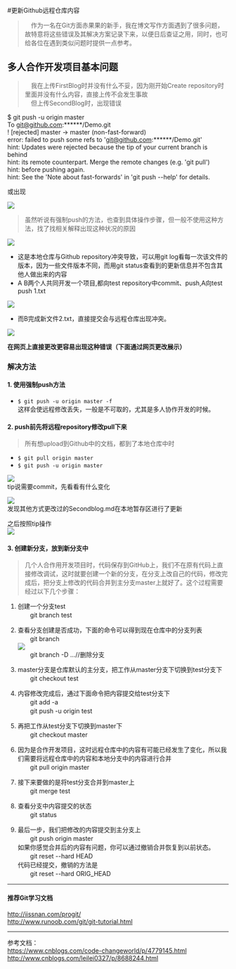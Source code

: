 #更新Github远程仓库内容

> &emsp;作为一名在Git方面赤果果的新手，我在博文写作方面遇到了很多问题，故特意将这些错误及其解决方案记录下来，以便日后查证之用，同时，也可给各位在遇到类似问题时提供一点参考。


## 多人合作开发项目基本问题
> &emsp;我在上传FirstBlog时并没有什么不妥，因为刚开始Create repository时里面并没有什么内容，直接上传不会发生事故  
> &emsp;但上传SecondBlog时，出现错误

$ git push -u origin master  
To git@github.com:\*\*\*\*\*\*/Demo.git  
 ! [rejected] master -> master (non-fast-forward)  
error: failed to push some refs to 'git@github.com:******/Demo.git'  
hint: Updates were rejected because the tip of your current branch is behind  
hint: its remote counterpart. Merge the remote changes (e.g. 'git pull')  
hint: before pushing again.  
hint: See the 'Note about fast-forwards' in 'git push --help' for details.  

或出现

![](https://i.imgur.com/Ad6LGLX.png)

> 虽然听说有强制push的方法，也查到具体操作步骤，但一般不使用这种方法，找了找相关解释出现这种状况的原因

![](https://i.imgur.com/MqTjAHZ.png)

- 这是本地仓库与Github repository冲突导致，可以用git log看每一次该文件的版本，因为一些文件版本不同，而用git status查看到的更新信息并不包含其他人做出来的内容  
- A B两个人共同开发一个项目,都向test repository中commit、push,A向test push 1.txt

![](https://i.imgur.com/S6k0QaM.png)

- 而B完成新文件2.txt，直接提交会与远程仓库出现冲突。

![](https://i.imgur.com/YH5Qpjm.png)

**在网页上直接更改更容易出现这种错误（下面通过网页更改展示）**

### **解决方法**

#### 1. 使用强制push方法

- `$ git push -u origin master -f`  
这样会使远程修改丢失，一般是不可取的，尤其是多人协作开发的时候。

#### 2. push前先将远程repository修改pull下来
> 所有想upload到Github中的文档，都到了本地仓库中时

- `$ git pull origin master`
- `$ git push -u origin master`  

![](https://i.imgur.com/KXGcAS9.png)  
tip说需要commit，先看看有什么变化  

![](https://i.imgur.com/YFx2KcB.png)  
发现其他方式更改过的Secondblog.md在本地暂存区进行了更新

之后按照tip操作  
![](https://i.imgur.com/hT7FsVk.png)

#### 3. 创建新分支，放到新分支中

> 几个人合作用开发项目时，代码保存到GitHub上，我们不在原有代码上直接修改调试，这时就要创建一个新的分支，在分支上改自己的代码，修改完成后，把分支上修改的代码合并到主分支master上就好了。这个过程需要经过以下几个步骤：

1. 创建一个分支test  
　　git branch test

2. 查看分支创建是否成功，下面的命令可以得到现在仓库中的分支列表  
　　git branch  
![](https://i.imgur.com/4t4Jbbt.png)  
&emsp;&emsp;git branch -D ...//删除分支

3. master分支是仓库默认的主分支，把工作从master分支下切换到test分支下  
　　git checkout test

4. 内容修改完成后，通过下面命令把内容提交给test分支下  
　　git add -a  
　　git push -u origin test

5. 再把工作从test分支下切换到master下  
　　git checkout master

6. 因为是合作开发项目，这时远程仓库中的内容有可能已经发生了变化，所以我们需要将远程仓库中的内容和本地分支中的内容进行合并  
　　git pull origin master

7. 接下来要做的是将test分支合并到master上  
　　git merge test

8. 查看分支中内容提交的状态  
　　git status

9. 最后一步，我们把修改的内容提交到主分支上  
　　git push origin master  
如果你感觉合并后的内容有问题，你可以通过撤销合并恢复到以前状态。  
　　git reset --hard HEAD  
代码已经提交，撤销的方法是  
　　git reset --hard ORIG_HEAD


---------- 
#### 推荐Git学习文档
http://iissnan.com/progit/  
http://www.runoob.com/git/git-tutorial.html

----------

参考文档：  
https://www.cnblogs.com/code-changeworld/p/4779145.html   
http://www.cnblogs.com/leilei0327/p/8688244.html





